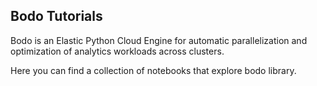 ## Bodo Tutorials

Bodo is an Elastic Python Cloud Engine for automatic parallelization and
optimization of analytics workloads across clusters.

Here you can find a collection of notebooks that explore bodo library.
